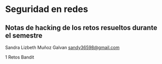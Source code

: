 # Seguridad en redes

## Notas de hacking de los retos resueltos durante el semestre

Sandra Lizbeth Muñoz Galvan
sandy36598@gmail.com

1 Retos Bandit
